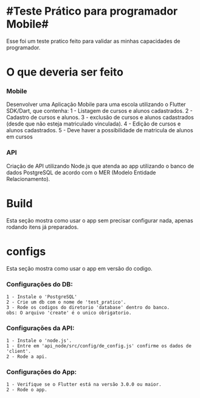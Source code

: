 # #Teste Prático para programador Mobile#

Esse foi um teste pratico feito para validar as minhas capacidades de programador.

# O que deveria ser feito

### Mobile
Desenvolver uma Aplicação Mobile para uma escola utilizando o Flutter SDK/Dart, que contenha:
    1 - Listagem de cursos e alunos cadastrados.
    2 - Cadastro de cursos e alunos.
    3 - exclusão de cursos e alunos cadastrados (desde que não esteja matriculado vinculada).
    4 - Edição de cursos e alunos cadastrados.
    5 - Deve haver a possibilidade de matricula de alunos em cursos


### API
Criação de API utilizando Node.js que atenda ao app utilizando o banco de dados PostgreSQL de acordo com o MER (Modelo Entidade Relacionamento).


# Build

Esta seção mostra como usar o app sem precisar configurar nada, apenas rodando itens já preparados.

# configs

Esta seção mostra como usar o app em versão do codigo.

### Configurações do DB:
    1 - Instale o 'PostgreSQL'
    2 - Crie um db com o nome de 'test_pratico'.
    3 - Rode os codigos do diretorio 'database' dentro do banco.
    obs: O arquivo 'create' é o unico obrigatorio.

### Configurações da API:
    1 - Instale o 'node.js'.
    1 - Entre em 'api_node/src/config/de_config.js' confirme os dados de 'client'.
    2 - Rode a api.

### Configurações do App:
    1 - Verifique se o Flutter está na versão 3.0.0 ou maior.
    2 - Rode o app.
